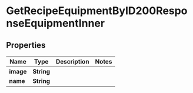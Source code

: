 

# GetRecipeEquipmentByID200ResponseEquipmentInner

## Properties

Name | Type | Description | Notes
------------ | ------------- | ------------- | -------------
**image** | **String** |  | 
**name** | **String** |  | 





